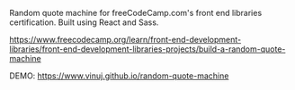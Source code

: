 Random quote machine for freeCodeCamp.com's front end libraries certification. Built using React and Sass.

https://www.freecodecamp.org/learn/front-end-development-libraries/front-end-development-libraries-projects/build-a-random-quote-machine

DEMO: https://www.vinuj.github.io/random-quote-machine
